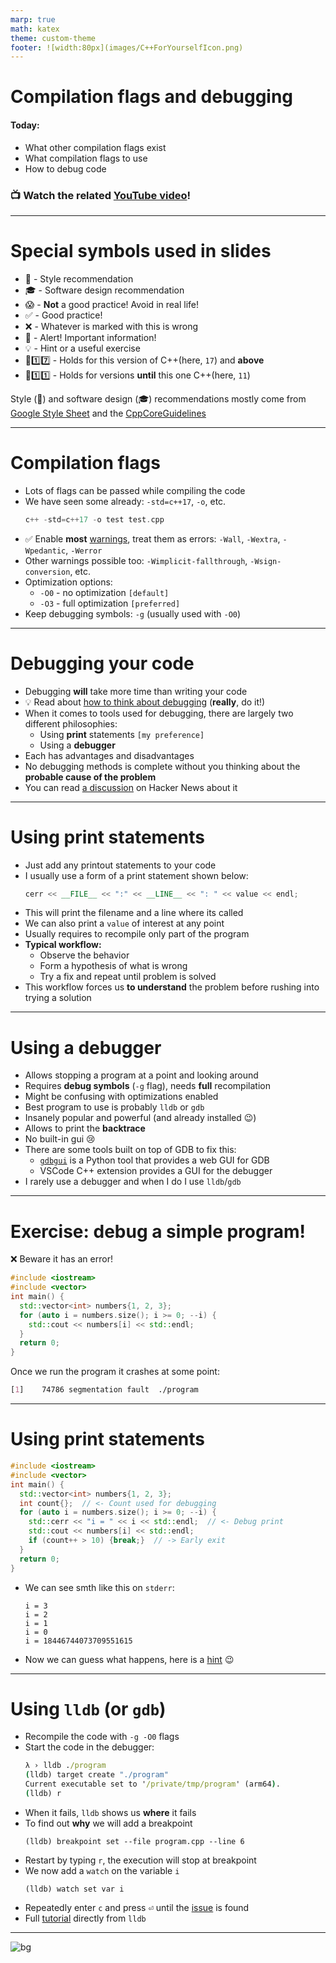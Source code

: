 ```yaml
---
marp: true
math: katex
theme: custom-theme
footer: ![width:80px](images/C++ForYourselfIcon.png)
---
```


# Compilation flags and debugging

#### Today:
- What other compilation flags exist
- What compilation flags to use
- How to debug code

### 📺 Watch the related [YouTube video](blah)! 

---
# Special symbols used in slides
- 🎨 - Style recommendation
- 🎓 - Software design recommendation
- 😱 - **Not** a good practice! Avoid in real life!
- ✅ - Good practice!
- ❌ - Whatever is marked with this is wrong
- 🚨 - Alert! Important information!
- 💡 - Hint or a useful exercise
- 🔼1️⃣7️⃣ - Holds for this version of C++(here, `17`) and **above**
- 🔽1️⃣1️⃣ - Holds for versions **until** this one C++(here, `11`)

Style (🎨) and software design (🎓) recommendations mostly come from [Google Style Sheet](https://google.github.io/styleguide/cppguide.html) and the [CppCoreGuidelines](https://isocpp.github.io/CppCoreGuidelines/CppCoreGuidelines)

---
# Compilation flags
- Lots of flags can be passed while compiling the code
- We have seen some already: `-std=c++17`, `-o`, etc.
  ```cpp
  c++ -std=c++17 -o test test.cpp
  ```
- ✅ Enable **most** [warnings](https://gcc.gnu.org/onlinedocs/gcc/Warning-Options.html#index-Wall), treat them as errors: 
  `-Wall`, `-Wextra`, `-Wpedantic`, `-Werror`
- Other warnings possible too:
  `-Wimplicit-fallthrough`, `-Wsign-conversion`, etc.
- Optimization options:
  - `-O0` - no optimization `[default]`
  - `-O3` - full optimization `[preferred]`
- Keep debugging symbols: `-g` (usually used with `-O0`)

---
# Debugging your code
- Debugging **will** take more time than writing your code
- :bulb: Read about [how to think about debugging](https://github.com/kmille/linux-debugging/blob/1e863038859420a50e2ebe3e7e18362aa70e8f57/mindset.md) (**really**, do it!)
- When it comes to tools used for debugging, 
  there are largely two different philosophies:
  - Using **print** statements `[my preference]`
  - Using a **debugger**
- Each has advantages and disadvantages
- No debugging methods is complete without you thinking about the **probable cause of the problem**
- You can read [a discussion](https://news.ycombinator.com/item?id=26925570) on Hacker News about it
  
---
# Using print statements
- Just add any printout statements to your code
- I usually use a form of a print statement shown below:
    ```cpp
    cerr << __FILE__ << ":" << __LINE__ << ": " << value << endl;
    ```
- This will print the filename and a line where its called
- We can also print a `value` of interest at any point
- Usually requires to recompile only part of the program
- **Typical workflow:**
  - Observe the behavior
  - Form a hypothesis of what is wrong
  - Try a fix and repeat until problem is solved
- This workflow forces us **to understand** the problem before rushing into trying a solution
---
# Using a debugger
- Allows stopping a program at a point and looking around
- Requires **debug symbols** (`-g` flag), needs **full** recompilation
- Might be confusing with optimizations enabled
- Best program to use is probably `lldb` or `gdb`
- Insanely popular and powerful (and already installed :wink:)
- Allows to print the **backtrace**
- No built-in gui :cry:
- There are some tools built on top of GDB to fix this:
  - [`gdbgui`](https://gdbgui.com/) is a Python tool that provides a web GUI for GDB
  - VSCode C++ extension provides a GUI for the debugger
- I rarely use a debugger and when I do I use `lldb`/`gdb`
---
# Exercise: debug a simple program!
:x: Beware it has an error!
```cpp
#include <iostream>
#include <vector>
int main() {
  std::vector<int> numbers{1, 2, 3};
  for (auto i = numbers.size(); i >= 0; --i) {
    std::cout << numbers[i] << std::endl;
  }
  return 0;
}
```
Once we run the program it crashes at some point:
```css
[1]    74786 segmentation fault  ./program
```
---
# Using print statements
```cpp
#include <iostream>
#include <vector>
int main() {
  std::vector<int> numbers{1, 2, 3};
  int count{};  // <- Count used for debugging
  for (auto i = numbers.size(); i >= 0; --i) {
    std::cerr << "i = " << i << std::endl;  // <- Debug print
    std::cout << numbers[i] << std::endl;
    if (count++ > 10) {break;}  // -> Early exit
  }
  return 0;
}
```
- We can see smth like this on `stderr`:
  ```
  i = 3
  i = 2
  i = 1
  i = 0
  i = 18446744073709551615
  ```
- Now we can guess what happens, here is a [hint](cpp_basic_types_and_variables.md#be-careful-with-unsigned-integers) :wink:
---
# Using `lldb` (or `gdb`)
- Recompile the code with `-g -O0` flags
- Start the code in the debugger:
  ```cmd
  λ › lldb ./program
  (lldb) target create "./program"
  Current executable set to '/private/tmp/program' (arm64).
  (lldb) r
  ```
- When it fails, `lldb` shows us **where** it fails
- To find out **why** we will add a breakpoint
  ```
  (lldb) breakpoint set --file program.cpp --line 6
  ```
- Restart by typing `r`, the execution will stop at breakpoint
- We now add a `watch` on the variable `i`
  ```
  (lldb) watch set var i
  ```
- Repeatedly enter `c` and press <kbd>⏎</kbd> until the [issue](cpp_basic_types_and_variables.md#be-careful-with-unsigned-integers) is found
- Full [tutorial](https://lldb.llvm.org/use/tutorial.html) directly from `lldb`
---


![bg](https://fakeimg.pl/1280x1024/226699/fff/?text=Good%20luck!&font=bebas)

